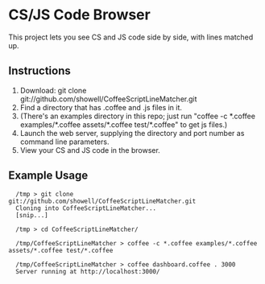 <h1>CS/JS Code Browser</h1>

This project lets you see CS and JS code side by side, with lines matched up.

<h2>Instructions</h2>

  1. Download: git clone git://github.com/showell/CoffeeScriptLineMatcher.git
  1. Find a directory that has .coffee and .js files in it.
  1. (There's an examples directory in this repo; just run "coffee -c \*.coffee examples/\*.coffee assets/\*.coffee test/\*.coffee" to get js files.)
  1. Launch the web server, supplying the directory and port number as command line parameters.
  1. View your CS and JS code in the browser.
  
<h2>Example Usage</h2>
  
```
  /tmp > git clone git://github.com/showell/CoffeeScriptLineMatcher.git
  Cloning into CoffeeScriptLineMatcher...
  [snip...]
  
  /tmp > cd CoffeeScriptLineMatcher/
  
  /tmp/CoffeeScriptLineMatcher > coffee -c *.coffee examples/*.coffee assets/*.coffee test/*.coffee
  
  /tmp/CoffeeScriptLineMatcher > coffee dashboard.coffee . 3000
  Server running at http://localhost:3000/
```
  
